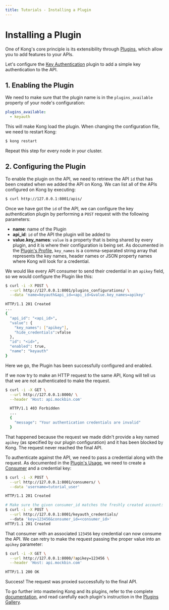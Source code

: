 ```yaml
---
title: Tutorials - Installing a Plugin
---
```


# Installing a Plugin

One of Kong's core principle is its extensibility through [Plugins](/plugins/), which allow you to add features to your APIs.

Let's configure the [Key Authentication](/plugins/key-authentication/) plugin to add a simple key authentication to the API.

## 1. Enabling the Plugin

We need to make sure that the plugin name is in the `plugins_available` property of your node's configuration:

```yaml
plugins_available:
  - keyauth
```

This will make Kong load the plugin. When changing the configuration file, we need to restart Kong:

```bash
$ kong restart
```

Repeat this step for every node in your cluster.

## 2. Configuring the Plugin

To enable the plugin on the API, we need to retrieve the API `id` that has been created when we added the API on Kong. We can list all of the APIs configured on Kong by executing:

```bash
$ curl http://127.0.0.1:8001/apis/
```

Once we have got the `id` of the API, we can configure the key authentication plugin by performing a `POST` request with the following parameters:

* **name**: name of the Plugin
* **api_id**: `id` of the API the plugin will be added to
* **value.key_names**: `value` is a property that is being shared by every plugin, and it is where their configuration is being set. As documented in the [Plugin's Profile](/plugins/key-authentication/#configuration), `key_names` is a comma-separated string array that represents the key names, header names or JSON property names where Kong will look for a credential.

We would like every API consumer to send their credential in an `apikey` field, so we would configure the Plugin like this:

```bash
$ curl -i -X POST \
  --url http://127.0.0.1:8001/plugins_configurations/ \
  --data 'name=keyauth&api_id=<api_id>&value.key_names=apikey'

HTTP/1.1 201 Created
...
{
  "api_id": "<api_id>",
  "value": { 
    "key_names": ["apikey"], 
    "hide_credentials":vfalse 
  },
  "id": "<id>",
  "enabled": true,
  "name": "keyauth"
}
```

Here we go, the Plugin has been successfully configured and enabled.

If we now try to make an HTTP request to the same API, Kong will tell us that we are not authenticated to make the request.

```bash
$ curl -i -X GET \
  --url http://127.0.0.1:8000/ \
  --header 'Host: api.mockbin.com'

  HTTP/1.1 403 Forbidden
  ...
  {
    "message": "Your authentication credentials are invalid" 
  }
```

That happened because the request we made didn't provide a key named `apikey` (as specified by our plugin configuration) and it has been blocked by Kong. The request never reached the final API.

To authenticate against the API, we need to pass a credential along with the request. As documented in the [Plugin's Usage](/plugins/key-authentication/), we need to create a [Consumer](/docs/{{site.data.kong_latest.release}}/api/#consumer-object) and a credential key:

```bash
$ curl -i -X POST \
  --url http://127.0.0.1:8001/consumers/ \
  --data 'username=tutorial_user'

HTTP/1.1 201 Created

# Make sure the given consumer_id matches the freshly created account:
$ curl -i -X POST \
  --url http://127.0.0.1:8001/keyauth_credentials/
  --data 'key=123456&consumer_id=<consumer_id>'
HTTP/1.1 201 Created
```

That consumer with an associated `123456` key credential can now consume the API. We can retry to make the request passing the proper value into an `apikey` parameter:

```bash
$ curl -i -X GET \
  --url http://127.0.0.1:8000/?apikey=123456 \
  --header 'Host: api.mockbin.com'

HTTP/1.1 200 OK
```

Success! The request was proxied successfully to the final API.

To go further into mastering Kong and its plugins, refer to the complete [documentation](/docs/), and read carefully each plugin's instruction in the [Plugins Gallery](/plugins/).
